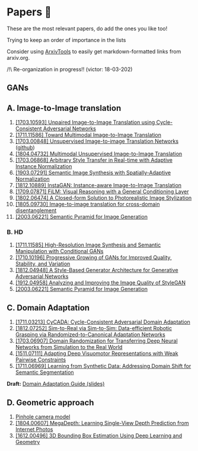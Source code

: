 # Papers 📜

These are the most relevant papers, do add the ones you like too!

Trying to keep an order of importance in the lists

Consider using [ArxivTools](https://github.com/vict0rsch/ArxivTools) to easily get markdown-formatted links from arxiv.org.

/!\ Re-organization in progress!! (victor: 18-03-202)

## GANs


## A. Image-to-Image translation

1. [[1703.10593] Unpaired Image-to-Image Translation using Cycle-Consistent Adversarial Networks](https://arxiv.org/abs/1703.10593)
2. [[1711.11586] Toward Multimodal Image-to-Image Translation](https://arxiv.org/abs/1711.11586)
3. [[1703.00848] Unsupervised Image-to-image Translation Networks](https://arxiv.org/abs/1703.00848) ([github](https://github.com/mingyuliutw/UNIT))
4. [[1804.04732] Multimodal Unsupervised Image-to-Image Translation](https://arxiv.org/abs/1804.04732)
5. [[1703.06868] Arbitrary Style Transfer in Real-time with Adaptive Instance Normalization](https://arxiv.org/abs/1703.06868)
6. [[1903.07291] Semantic Image Synthesis with Spatially-Adaptive Normalization](https://arxiv.org/abs/1903.07291)
7. [[1812.10889] InstaGAN: Instance-aware Image-to-Image Translation](https://arxiv.org/abs/1812.10889)
8. [[1709.07871] FiLM: Visual Reasoning with a General Conditioning Layer](https://arxiv.org/abs/1709.07871)
9. [[1802.06474] A Closed-form Solution to Photorealistic Image Stylization](https://arxiv.org/abs/1802.06474)
10. [[1805.09730] Image-to-image translation for cross-domain disentanglement](https://arxiv.org/abs/1805.09730)
11. [[2003.06221] Semantic Pyramid for Image Generation](https://arxiv.org/abs/2003.06221)

### B. HD

1. [[1711.11585] High-Resolution Image Synthesis and Semantic Manipulation with Conditional GANs](https://arxiv.org/abs/1711.11585)
2. [[1710.10196] Progressive Growing of GANs for Improved Quality, Stability, and Variation](https://arxiv.org/abs/1710.10196)
3. [[1812.04948] A Style-Based Generator Architecture for Generative Adversarial Networks](https://arxiv.org/abs/1812.04948)
4. [[1912.04958] Analyzing and Improving the Image Quality of StyleGAN](https://arxiv.org/abs/1912.04958)
5. [[2003.06221] Semantic Pyramid for Image Generation](https://arxiv.org/abs/2003.06221)


## C. Domain Adaptation

1. [[1711.03213] CyCADA: Cycle-Consistent Adversarial Domain Adaptation](https://arxiv.org/abs/1711.03213)
2. [[1812.07252] Sim-to-Real via Sim-to-Sim: Data-efficient Robotic Grasping via Randomized-to-Canonical Adaptation Networks](https://arxiv.org/abs/1812.07252)
3. [[1703.06907] Domain Randomization for Transferring Deep Neural Networks from Simulation to the Real World](https://arxiv.org/abs/1703.06907)
4. [[1511.07111] Adapting Deep Visuomotor Representations with Weak Pairwise Constraints](https://arxiv.org/abs/1511.07111)
5. [[1711.06969] Learning from Synthetic Data: Addressing Domain Shift for Semantic Segmentation](https://arxiv.org/abs/1711.06969)

**Draft:** [Domain Adaptation Guide (slides)](https://docs.google.com/presentation/d/17R1xWwadtpLDj1IGUMOZhw4WfKuIRwzfgvqBNEVdeMY/edit?usp=sharing)

## D. Geometric approach

1. [Pinhole camera model](https://en.wikipedia.org/wiki/Pinhole_camera_model)
2. [[1804.00607] MegaDepth: Learning Single-View Depth Prediction from Internet Photos](https://arxiv.org/abs/1804.00607)
3. [[1612.00496] 3D Bounding Box Estimation Using Deep Learning and Geometry](https://arxiv.org/abs/1612.00496)
